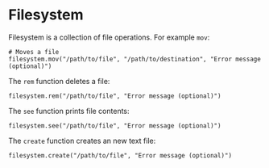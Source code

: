 # Filesystem



Filesystem is a collection of file operations. For example `mov`:

    # Moves a file
    filesystem.mov("/path/to/file", "/path/to/destination", "Error message (optional)")
The `rem` function deletes a file:

    filesystem.rem("/path/to/file", "Error message (optional)")
The `see` function prints file contents:

    filesystem.see("/path/to/file", "Error message (optional)")

The `create` function creates an new text file:

    filesystem.create("/path/to/file", "Error message (optional)")